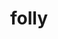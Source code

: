---
git: https://github.com/facebook/folly
logohandle: facebook_folly
sort: folly
tags:
- facebook
title: folly
website: https://github.com/facebook/folly
---